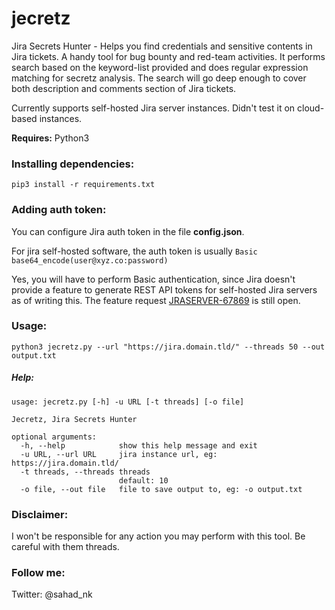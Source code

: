 # jecretz
Jira Secrets Hunter - Helps you find credentials and sensitive contents in Jira tickets. A handy tool for bug bounty and red-team activities. It performs search based on the keyword-list provided and does regular expression matching for secretz analysis. The search will go deep enough to cover both description and comments section of Jira tickets.

Currently supports self-hosted Jira server instances. Didn't test it on cloud-based instances.

__Requires:__ Python3

### Installing dependencies:

`pip3 install -r requirements.txt`

### Adding auth token:

You can configure Jira auth token in the file __config.json__.

For jira self-hosted software, the auth token is usually `Basic base64_encode(user@xyz.co:password)`

Yes, you will have to perform Basic authentication, since Jira doesn't provide a feature to generate REST API tokens for self-hosted Jira servers as of writing this. The feature request [JRASERVER-67869](https://jira.atlassian.com/browse/JRASERVER-67869?_ga=2.121133064.1451771552.1590422340-96494979.1587650002) is still open.

### Usage:

`python3 jecretz.py --url "https://jira.domain.tld/" --threads 50 --out output.txt`

##### Help:

```
usage: jecretz.py [-h] -u URL [-t threads] [-o file]

Jecretz, Jira Secrets Hunter

optional arguments:
  -h, --help            show this help message and exit
  -u URL, --url URL     jira instance url, eg: https://jira.domain.tld/
  -t threads, --threads threads
                        default: 10
  -o file, --out file   file to save output to, eg: -o output.txt
  ```

### Disclaimer:

I won't be responsible for any action you may perform with this tool. Be careful with them threads.

### Follow me:

Twitter: @sahad_nk
